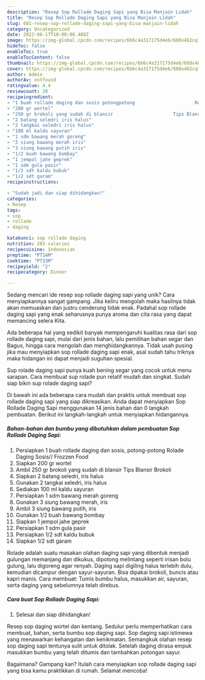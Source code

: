 ```yaml
---
description: "Resep Sop Rollade Daging Sapi yang Bisa Manjain Lidah"
title: "Resep Sop Rollade Daging Sapi yang Bisa Manjain Lidah"
slug: 681-resep-sop-rollade-daging-sapi-yang-bisa-manjain-lidah
category: Uncategorized
date: 2022-06-17T10:00:08.488Z
image: https://img-global.cpcdn.com/recipes/6b6c4a317175d4e6/680x482cq70/sop-rollade-daging-sapi-foto-resep-utama.jpg
hideToc: false
enableToc: true
enableTocContent: false
thumbnail: https://img-global.cpcdn.com/recipes/6b6c4a317175d4e6/680x482cq70/sop-rollade-daging-sapi-foto-resep-utama.jpg
cover: https://img-global.cpcdn.com/recipes/6b6c4a317175d4e6/680x482cq70/sop-rollade-daging-sapi-foto-resep-utama.jpg
author: Admin
authorAv: notfound
ratingvalue: 4.4
reviewcount: 20
recipeingredient:
- "1 buah rollade daging dan sosis potongpotong                      Rolade Daging Sosis Frozzen Food"
- "200 gr wortel"
- "250 gr brokoli yang sudah di blansir                      Tips Blansir Brokoli"
- "2 batang seledri iris halus"
- "2 tangkai seledri iris halus"
- "100 ml kaldu sayuran"
- "1 sdm bawang merah goreng"
- "3 siung bawang merah iris"
- "3 siung bawang putih iris"
- "1/2 buah bawang bombay"
- "1 jempol jahe geprek"
- "1 sdm gula pasir"
- "1/2 sdt kaldu bubuk"
- "1/2 sdt garam"
recipeinstructions:

- "Sudah jadi dan siap dihidangkan!"
categories:
- Resep
tags:
- sop
- rollade
- daging

katakunci: sop rollade daging 
nutrition: 283 calories
recipecuisine: Indonesian
preptime: "PT14M"
cooktime: "PT33M"
recipeyield: "2"
recipecategory: Dinner

---
```





Sedang mencari ide resep sop rollade daging sapi yang unik? Cara menyiapkannya sangat gampang. Jika keliru mengolah maka hasilnya tidak akan memuaskan dan justru cenderung tidak enak. Padahal sop rollade daging sapi yang enak seharusnya punya aroma dan cita rasa yang dapat memancing selera Kita.





Ada beberapa hal yang sedikit banyak mempengaruhi kualitas rasa dari sop rollade daging sapi, mulai dari jenis bahan, lalu pemilihan bahan segar dan Bagus, hingga cara mengolah dan menghidangkannya. Tidak usah pusing jika mau menyiapkan sop rollade daging sapi enak,      asal sudah tahu triknya maka hidangan ini dapat menjadi suguhan spesial.














Sup rolade daging sapi punya kuah bening segar yang cocok untuk menu sarapan. Cara membuat sup rolade pun relatif mudah dan singkat. Sudah siap bikin sup rolade daging sapi?






Di bawah ini ada beberapa cara mudah dan praktis untuk membuat sop rollade daging sapi yang siap dikreasikan. Anda dapat menyiapkan Sop Rollade Daging Sapi menggunakan 14 jenis bahan dan 0 langkah pembuatan. Berikut ini langkah-langkah untuk menyiapkan hidangannya.

<!--inarticleads1-->

##### Bahan-bahan dan bumbu yang dibutuhkan dalam pembuatan Sop Rollade Daging Sapi:

1. Persiapkan 1 buah rollade daging dan sosis, potong-potong                      Rolade Daging Sosis// Frozzen Food
1. Siapkan 200 gr wortel
1. Ambil 250 gr brokoli yang sudah di blansir                      Tips Blansir Brokoli
1. Siapkan 2 batang seledri, iris halus
1. Gunakan 2 tangkai seledri, iris halus
1. Sediakan 100 ml kaldu sayuran
1. Persiapkan 1 sdm bawang merah goreng
1. Gunakan 3 siung bawang merah, iris
1. Ambil 3 siung bawang putih, iris
1. Gunakan 1/2 buah bawang bombay
1. Siapkan 1 jempol jahe geprek
1. Persiapkan 1 sdm gula pasir
1. Persiapkan 1/2 sdt kaldu bubuk
1. Siapkan 1/2 sdt garam


Rolade adalah suatu masakan olahan daging sapi yang dibentuk menjadi gulungan memanjang dan dikukus, dipotong melintang seperti irisan bolu gulung, lalu digoreng agar renyah. Daging sapi digiling halus terlebih dulu, kemudian dicampur dengan sayur-sayuran. Bisa dipakai brokoli, buncis atau kapri manis. Cara membuat: Tumis bumbu halus, masukkan air, sayuran, serta daging yang sebelumnya telah direbus. 

<!--inarticleads2-->

##### Cara buat Sop Rollade Daging Sapi:


1. Selesai dan siap dihidangkan!

Resep sop daging wortel dan kentang. Sedulur perlu memperhatikan cara membuat, bahan, serta bumbu sop daging sapi. Sop daging sapi istimewa yang menawarkan kehangatan dan kenikmatan. Semangkuk olahan resep sop daging sapi tentunya sulit untuk ditolak. Setelah daging dirasa empuk masukkan bumbu yang telah ditumis dan tambahkan potongan sayur. 

Bagaimana? Gampang kan? Itulah cara menyiapkan sop rollade daging sapi yang bisa kamu praktikkan di rumah. Selamat mencoba!
